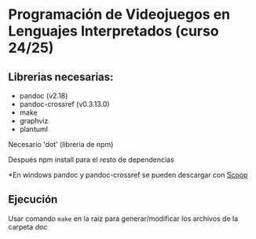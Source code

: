 # Programación de Videojuegos en Lenguajes Interpretados (curso 24/25)

## Librerias necesarias:

  - pandoc (v2.18)
  - pandoc-crossref (v0.3.13.0)
  - make 
  - graphviz 
  - plantuml
  
Necesario 'dot' (libreria de npm)
  
Después npm install para el resto de dependencias

*En windows pandoc y pandoc-crossref se pueden descargar con [Scoop](https://scoop.sh/)

## Ejecución

Usar comando `make` en la raiz para generar/modificar los archivos de la carpeta *doc*
